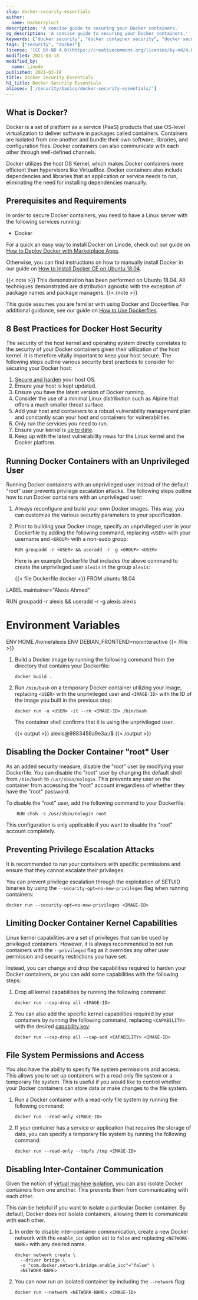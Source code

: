 ```yaml
---
slug: docker-security-essentials
author:
  name: Hackersploit
description: 'A concise guide to securing your Docker containers.'
og_description: 'A concise guide to securing your Docker containers.'
keywords: ["docker security", "docker container security", "docker security best practices"]
tags: ["security", "docker"]
license: '[CC BY-ND 4.0](https://creativecommons.org/licenses/by-nd/4.0)'
modified: 2021-03-18
modified_by:
  name: Linode
published: 2021-03-18
title: Docker Security Essentials
h1_title: Docker Security Essentials
aliases: ['/security/basics/docker-security-essentials/']
---
```


## What is Docker?

Docker is a set of platform as a service (PaaS) products that use OS-level virtualization to deliver software in packages called containers. Containers are isolated from one another and bundle their own software, libraries, and configuration files. Docker containers can also communicate with each other through well-defined channels.

Docker utilizes the host OS Kernel, which makes Docker containers more efficient than hypervisors like VirtualBox. Docker containers also include dependencies and libraries that an application or service needs to run, eliminating the need for installing dependencies manually.

## Prerequisites and Requirements

In order to secure Docker containers, you need to have a Linux server with the following services running:

- Docker

For a quick an easy way to install Docker on Linode, check out our guide on [How to Deploy Docker with Marketplace Apps](/docs/guides/deploying-docker-with-marketplace-apps/).

Otherwise, you can find instructions on how to manually install Docker in our guide on [How to Install Docker CE on Ubuntu 18.04](/docs/guides/install-docker-ce-ubuntu-1804/).

{{< note >}}
This demonstration has been performed on Ubuntu 18.04. All techniques demonstrated are distribution agnostic with the exception of package names and package managers.
{{< /note >}}

This guide assumes you are familiar with using Docker and Dockerfiles. For additional guidance, see our guide on [How to Use Dockerfiles](/docs/guides/how-to-use-dockerfiles/).

## 8 Best Practices for Docker Host Security

The security of the host kernel and operating system directly correlates to the security of your Docker containers given their utilization of the host kernel. It is therefore vitally important to keep your host secure. The following steps outline various security best practices to consider for securing your Docker host:

1.  [Secure and harden](/docs/guides/securing-your-server/) your host OS.
1.  Ensure your host is kept updated.
1.  Ensure you have the latest version of Docker running.
1.  Consider the use of a minimal Linux distribution such as Alpine that offers a much smaller threat surface.
1.  Add your host and containers to a robust vulnerability management plan and constantly scan your host and containers for vulnerabilities.
1.  Only run the services you need to run.
1.  Ensure your kernel is [up to date](/docs/guides/update-kernel/).
1.  Keep up with the latest vulnerability news for the Linux kernel and the Docker platform.

## Running Docker Containers with an Unprivileged User

Running Docker containers with an unprivileged user instead of the default "root" user prevents privilege escalation attacks. The following steps outline how to run Docker containers with an unprivileged user:

1.  Always reconfigure and build your own Docker images. This way, you can customize the various security parameters to your specification.

1.  Prior to building your Docker image, specify an unprivileged user in your Dockerfile by adding the following command, replacing `<USER>` with your username and `<GROUP>` with a non-sudo group:

        RUN groupadd -r <USER> && useradd -r -g <GROUP> <USER>

    Here is an example Dockerfile that includes the above command to create the unprivileged user `alexis` in the group `alexis`:

    {{< file Dockerfile docker >}}
FROM ubuntu:18.04

LABEL maintainer="Alexis Ahmed"

RUN groupadd -r alexis && useradd -r -g alexis alexis

# Environment Variables
ENV HOME /home/alexis
ENV DEBIAN_FRONTEND=noninteractive
{{< /file >}}

1.  Build a Docker image by running the following command from the directory that contains your Dockerfile:

        docker build .

1.  Run `/bin/bash` on a temporary Docker container utilizing your image, replacing `<USER>` with the unprivileged user and `<IMAGE-ID>` with the ID of the image you built in the previous step:

        docker run -u <USER> -it --rm <IMAGE-ID> /bin/bash

    The container shell confirms that it is using the unprivileged user.

    {{< output >}}
alexis@9883456a9e3a:/$
{{< /output >}}

## Disabling the Docker Container "root" User

As an added security measure, disable the "root" user by modifying your Dockerfile. You can disable the "root" user by changing the default shell from `/bin/bash` to `/usr/sbin/nologin`. This prevents any user on the container from accessing the "root" account irregardless of whether they have the "root" password.

To disable the "root" user, add the following command to your Dockerfile:

        RUN chsh -s /usr/sbin/nologin root

This configuration is only applicable if you want to disable the "root" account completely.

## Preventing Privilege Escalation Attacks

It is recommended to run your containers with specific permissions and ensure that they cannot escalate their privileges.

You can prevent privilege escalation through the exploitation of SETUID binaries by using the `--security-opt=no-new-privileges` flag when running containers:

    docker run --security-opt=no-new-privileges <IMAGE-ID>

## Limiting Docker Container Kernel Capabilities

Linux kernel capabilities are a set of privileges that can be used by privileged containers. However, it is always recommended to not run containers with the `--privileged` flag as it overrides any other user permission and security restrictions you have set.

Instead, you can change and drop the capabilities required to harden your Docker containers, or you can add some capabilities with the following steps:

1.  Drop all kernel capabilities by running the following command:

        docker run --cap-drop all <IMAGE-ID>

1.  You can also add the specific kernel capabilities required by your containers by running the following command, replacing `<CAPABILITY>` with the desired [capability key](https://docs.docker.com/engine/reference/run/#runtime-privilege-and-linux-capabilities):

        docker run --cap-drop all --cap-add <CAPABILITY> <IMAGE-ID>

## File System Permissions and Access

You also have the ability to specify file system permissions and access. This allows you to set up containers with a read only file system or a temporary file system. This is useful if you would like to control whether your Docker containers can store data or make changes to the file system.

1.  Run a Docker container with a read-only file system by running the following command:

        docker run --read-only <IMAGE-ID>

1.  If your container has a service or application that requires the storage of data, you can specify a temporary file system by running the following command:

        docker run --read-only --tmpfs /tmp <IMAGE-ID>

## Disabling Inter-Container Communication

Given the notion of [virtual machine isolation](https://en.wikipedia.org/wiki/Temporal_isolation_among_virtual_machines), you can also isolate Docker containers from one another. This prevents them from communicating with each other.

This can be helpful if you want to isolate a particular Docker container. By default, Docker does not isolate containers, allowing them to communicate with each other.

1.  In order to disable inter-container communication, create a new Docker network with the `enable_icc` option set to `false` and replacing `<NETWORK-NAME>` with any desired name.

        docker network create \
          --driver bridge \
          -o "com.docker.network.bridge.enable_icc"="false" \
          <NETWORK-NAME>

1.  You can now run an isolated container by including the `--network` flag:

        docker run --network <NETWORK-NAME> <IMAGE-ID>
